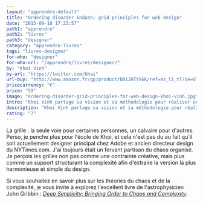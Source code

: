 ```yaml
---
layout: "apprendre-default"
title: "Ordering disorder &ndash; grid principles for web design"
date: "2015-09-10 17:23:57"
path1: "apprendre"
path2: "livres"
path3: "designer"
category: "apprendre-livres"
tags: "livres-designer"
for-who: "designer"
for-who-url: "/apprendre/livres/designer/"
by: "Khoi Vinh"
by-url: "https://twitter.com/khoi"
url-buy: "http://www.amazon.fr/gp/product/B012HTYVGK/ref=as_li_tl?ie=UTF8&camp=1642&creative=6746&creativeASIN=B012HTYVGK&linkCode=as2&tag=mdw-21"
pricecurrency: "€"
price: "59"
image: "ordering-disorder-grid-principles-for-web-design-khoi-vinh.jpg"
intro: "Khoi Vinh partage sa vision et sa méthodologie pour réaliser une grille s'adaptant parfaitement à votre quotidien de web designer."
description: "Khoi Vinh partage sa vision et sa méthodologie pour réaliser une grille s'adaptant parfaitement à votre quotidien de web designer."
rating: "7"
---
```


 La grille : la seule voie pour certaines personnes, un calvaire pour d'autres. Perso, je penche plus pour l'école de Khoi, et cela n'est pas du au fait qu'il soit actuellement designer principal chez Adobe et ancien directeur design du NYTimes.com. J'ai toujours était un fervant partisan du chaos organisé. Je perçois les grilles non pas comme une contrainte créative, mais plus comme un support structurant la complexité afin d'extraire la version la plus harmonieuse et simple du design.

 Si vous souhaitez en savoir plus sur les théories du chaos et de la complexité, je vous invite à explorez l'excellent livre de l'astrophysicien John Gribbin : [*Deep Simplicity: Bringing Order to Chaos and Complexity*](http://www.amazon.fr/gp/product/140006256X/ref=as_li_tl?ie=UTF8&camp=1642&creative=6746&creativeASIN=140006256X&linkCode=as2&tag=mdw-21).
